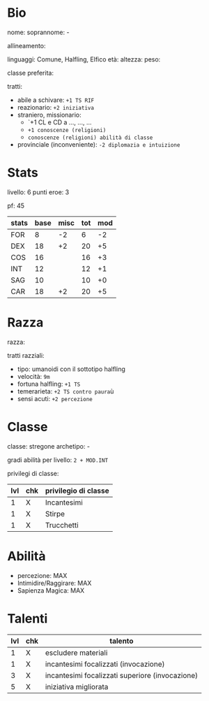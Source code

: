 # Bio

nome:
soprannome: - 

allineamento:

linguaggi: Comune, Halfling, Elfico
età: 
altezza: 
peso: 

classe preferita:

tratti:
 - abile a schivare: `+1 TS RIF`
 - reazionario: `+2 iniziativa`
 - straniero, missionario: 
	 - `+1 CL e CD a ..., ..., ...
	 - `+1 conoscenze (religioni)`
	 - `conoscenze (religioni) abilità di classe`
 - provinciale (inconveniente): `-2 diplomazia e intuizione`

# Stats

livello: 6
punti eroe: 3

pf: 45

| stats | base | misc | tot | mod |
| ----- | ---- | ---- | --- | --- |
| FOR   | 8    | -2   | 6   | -2  |
| DEX   | 18   | +2   | 20  | +5  |
| COS   | 16   |      | 16  | +3  |
| INT   | 12   |      | 12  | +1  |
| SAG   | 10   |      | 10  | +0  |
| CAR   | 18   | +2   | 20  | +5  |

# Razza

razza: 

tratti razziali:
 - tipo: umanoidi con il sottotipo halfling
 - velocità: `9m`
 - fortuna halfling: `+1 TS`
 - temerarieta: `+2 TS contro paura`ù
 - sensi acuti: `+2 percezione`

# Classe

classe: stregone
archetipo: -

gradi abilità per livello: `2 + MOD.INT`

privilegi di classe:

| lvl | chk | privilegio di classe |
| --- | --- | -------------------- |
| 1   | X   | Incantesimi          |
| 1   | X   | Stirpe               |
| 1   | X   | Trucchetti           |

# Abilità
 - percezione: MAX
 - Intimidire/Raggirare: MAX
 - Sapienza Magica: MAX

# Talenti

| lvl | chk | talento                                         |
| --- | --- | ----------------------------------------------- |
| 1   | X   | escludere materiali                             |
| 1   | X   | incantesimi focalizzati (invocazione)           |
| 3   | X   | incantesimi focalizzati superiore (invocazione) |
| 5   | X   | iniziativa migliorata                           |

